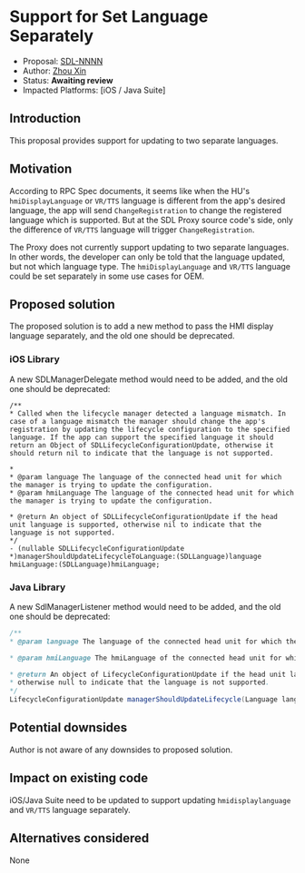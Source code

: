 # Support for Set Language Separately

* Proposal: [SDL-NNNN](NNNN-set-language-separately.md)
* Author: [Zhou Xin](https://github.com/zhouxin627)
* Status: **Awaiting review**
* Impacted Platforms: [iOS / Java Suite]

## Introduction
This proposal provides support for updating to two separate languages.

## Motivation
According to RPC Spec documents, it seems like when the HU's `hmiDisplayLanguage` or `VR/TTS` language is different from the app's desired language, the app will send `ChangeRegistration` to change the registered language which is supported.
But at the SDL Proxy source code's side, only the difference of `VR/TTS` language will trigger `ChangeRegistration`.

The Proxy does not currently support updating to two separate languages.
In other words, the developer can only be told that the language updated, but not which language type.
The `hmiDisplayLanguage` and `VR/TTS` language could be set separately in some use cases for OEM.

## Proposed solution
The proposed solution is to add a new method to pass the HMI display language separately, and the old one should be deprecated.

### iOS Library
A new SDLManagerDelegate method would need to be added, and the old one should be deprecated:

```objc
/**
* Called when the lifecycle manager detected a language mismatch. In case of a language mismatch the manager should change the app's registration by updating the lifecycle configuration to the specified language. If the app can support the specified language it should return an Object of SDLLifecycleConfigurationUpdate, otherwise it should return nil to indicate that the language is not supported.

*
* @param language The language of the connected head unit for which the manager is trying to update the configuration.
* @param hmiLanguage The language of the connected head unit for which the manager is trying to update the configuration.

* @return An object of SDLLifecycleConfigurationUpdate if the head unit language is supported, otherwise nil to indicate that the language is not supported.
*/
- (nullable SDLLifecycleConfigurationUpdate *)managerShouldUpdateLifecycleToLanguage:(SDLLanguage)language hmiLanguage:(SDLLanguage)hmiLanguage;

```

### Java Library
A new SdlManagerListener method would need to be added, and the old one should be deprecated:
```java
/**
* @param language The language of the connected head unit for which the manager is trying to update the configuration.

* @param hmiLanguage The hmiLanguage of the connected head unit for which the manager is trying to update the configuration.

* @return An object of LifecycleConfigurationUpdate if the head unit language is supported,
* otherwise null to indicate that the language is not supported.
*/
LifecycleConfigurationUpdate managerShouldUpdateLifecycle(Language language, Language hmiLanguage);
```

## Potential downsides
Author is not aware of any downsides to proposed solution.

## Impact on existing code
iOS/Java Suite need to be updated to support updating `hmidisplaylanguage` and `VR/TTS` language separately.

## Alternatives considered
None
